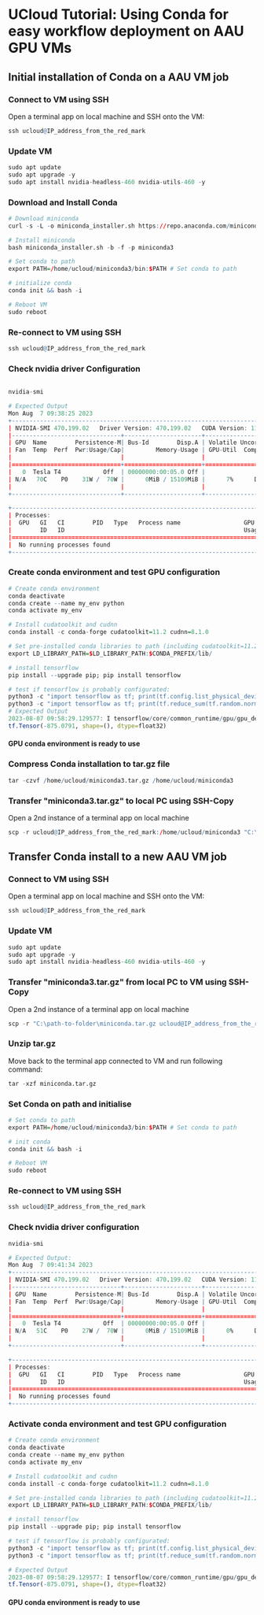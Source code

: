 # UCloud Tutorial: Using Conda for easy workflow deployment on AAU GPU VMs

## Initial installation of Conda on a AAU VM job

### Connect to VM using SSH

Open a terminal app on local machine and SSH onto the VM:


```R
ssh ucloud@IP_address_from_the_red_mark
```

### Update VM


```R
sudo apt update
sudo apt upgrade -y 
sudo apt install nvidia-headless-460 nvidia-utils-460 -y
```

### Download and Install Conda 


```R
# Download miniconda 
curl -s -L -o miniconda_installer.sh https://repo.anaconda.com/miniconda/Miniconda3-latest-Linux-x86_64.sh 

# Install miniconda
bash miniconda_installer.sh -b -f -p miniconda3

# Set conda to path
export PATH=/home/ucloud/miniconda3/bin:$PATH # Set conda to path

# initialize conda
conda init && bash -i

# Reboot VM
sudo reboot
```

### Re-connect to VM using SSH 


```R
ssh ucloud@IP_address_from_the_red_mark
```

### Check nvidia driver Configuration


```R

nvidia-smi

# Expected Output
Mon Aug  7 09:38:25 2023
+-----------------------------------------------------------------------------+
| NVIDIA-SMI 470.199.02   Driver Version: 470.199.02   CUDA Version: 11.4     |
|-------------------------------+----------------------+----------------------+
| GPU  Name        Persistence-M| Bus-Id        Disp.A | Volatile Uncorr. ECC |
| Fan  Temp  Perf  Pwr:Usage/Cap|         Memory-Usage | GPU-Util  Compute M. |
|                               |                      |               MIG M. |
|===============================+======================+======================|
|   0  Tesla T4            Off  | 00000000:00:05.0 Off |                    0 |
| N/A   70C    P0    31W /  70W |      0MiB / 15109MiB |      7%      Default |
|                               |                      |                  N/A |
+-------------------------------+----------------------+----------------------+

+-----------------------------------------------------------------------------+
| Processes:                                                                  |
|  GPU   GI   CI        PID   Type   Process name                  GPU Memory |
|        ID   ID                                                   Usage      |
|=============================================================================|
|  No running processes found                                                 |
+-----------------------------------------------------------------------------+
```

### Create conda environment and test GPU configuration


```R
# Create conda environment 
conda deactivate
conda create --name my_env python
conda activate my_env

# Install cudatoolkit and cudnn
conda install -c conda-forge cudatoolkit=11.2 cudnn=8.1.0

# Set pre-installed conda libraries to path (including cudatoolkit=11.2 cudnn=8.1.0 )
export LD_LIBRARY_PATH=$LD_LIBRARY_PATH:$CONDA_PREFIX/lib/

# install tensorflow
pip install --upgrade pip; pip install tensorflow

# test if tensorflow is probably configurated:
python3 -c "import tensorflow as tf; print(tf.config.list_physical_devices('GPU'))"
python3 -c "import tensorflow as tf; print(tf.reduce_sum(tf.random.normal([1000, 1000])))"
# Expected Output
2023-08-07 09:58:29.129577: I tensorflow/core/common_runtime/gpu/gpu_device.cc:1639] Created device /job:localhost/replica:0/task:0/device:GPU:0 with 13775 MB memory:  -> device: 0, name: Tesla T4, pci bus id: 0000:00:05.0, compute capability: 7.5
tf.Tensor(-875.0791, shape=(), dtype=float32)
```

#### GPU conda environment is ready to use

### Compress Conda installation to tar.gz file


```R
tar -czvf /home/ucloud/miniconda3.tar.gz /home/ucloud/miniconda3
```

### Transfer "miniconda3.tar.gz" to local PC using SSH-Copy

Open a 2nd instance of a terminal app on local machine


```R
scp -r ucloud@IP_address_from_the_red_mark:/home/ucloud/miniconda3 "C:\path-to-folder"
```

## Transfer Conda install to a new AAU VM job

### Connect to VM using SSH

Open a terminal app on local machine and SSH onto the VM:


```R
ssh ucloud@IP_address_from_the_red_mark
```

### Update VM


```R
sudo apt update
sudo apt upgrade -y 
sudo apt install nvidia-headless-460 nvidia-utils-460 -y
```

### Transfer "miniconda3.tar.gz" from local PC to VM using SSH-Copy

Open a 2nd instance of a terminal app on local machine


```R
scp -r "C:\path-to-folder\miniconda.tar.gz ucloud@IP_address_from_the_red_mark:
```

### Unzip tar.gz

Move back to the terminal app connected to VM and run following command:


```R
tar -xzf miniconda.tar.gz
```

### Set Conda on path and initialise 


```R
# Set conda to path
export PATH=/home/ucloud/miniconda3/bin:$PATH # Set conda to path

# init conda
conda init && bash -i

# Reboot VM
sudo reboot
```

### Re-connect to VM using SSH 


```R
ssh ucloud@IP_address_from_the_red_mark
```

### Check nvidia driver configuration


```R
nvidia-smi

# Expected Output:
Mon Aug  7 09:41:34 2023
+-----------------------------------------------------------------------------+
| NVIDIA-SMI 470.199.02   Driver Version: 470.199.02   CUDA Version: 11.4     |
|-------------------------------+----------------------+----------------------+
| GPU  Name        Persistence-M| Bus-Id        Disp.A | Volatile Uncorr. ECC |
| Fan  Temp  Perf  Pwr:Usage/Cap|         Memory-Usage | GPU-Util  Compute M. |
|                               |                      |               MIG M. |
|===============================+======================+======================|
|   0  Tesla T4            Off  | 00000000:00:05.0 Off |                    0 |
| N/A   51C    P0    27W /  70W |      0MiB / 15109MiB |      0%      Default |
|                               |                      |                  N/A |
+-------------------------------+----------------------+----------------------+

+-----------------------------------------------------------------------------+
| Processes:                                                                  |
|  GPU   GI   CI        PID   Type   Process name                  GPU Memory |
|        ID   ID                                                   Usage      |
|=============================================================================|
|  No running processes found                                                 |
+-----------------------------------------------------------------------------+
```

### Activate conda environment and test GPU configuration


```R
# Create conda environment 
conda deactivate
conda create --name my_env python
conda activate my_env

# Install cudatoolkit and cudnn
conda install -c conda-forge cudatoolkit=11.2 cudnn=8.1.0

# Set pre-installed conda libraries to path (including cudatoolkit=11.2 cudnn=8.1.0 )
export LD_LIBRARY_PATH=$LD_LIBRARY_PATH:$CONDA_PREFIX/lib/

# install tensorflow
pip install --upgrade pip; pip install tensorflow

# test if tensorflow is probably configurated:
python3 -c "import tensorflow as tf; print(tf.config.list_physical_devices('GPU'))"
python3 -c "import tensorflow as tf; print(tf.reduce_sum(tf.random.normal([1000, 1000])))"

# Expected Output
2023-08-07 09:58:29.129577: I tensorflow/core/common_runtime/gpu/gpu_device.cc:1639] Created device /job:localhost/replica:0/task:0/device:GPU:0 with 13775 MB memory:  -> device: 0, name: Tesla T4, pci bus id: 0000:00:05.0, compute capability: 7.5
tf.Tensor(-875.0791, shape=(), dtype=float32)
```

#### GPU conda environment is ready to use

